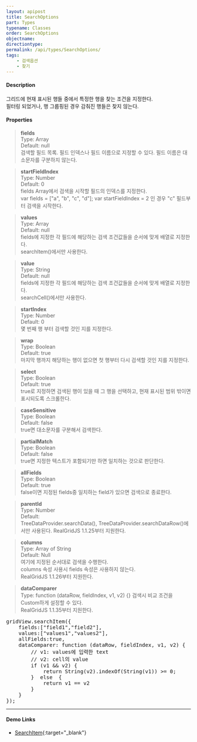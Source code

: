 ```yaml
---
layout: apipost
title: SearchOptions
part: Types
typename: Classes
order: SearchOptions
objectname: 
directiontype: 
permalink: /api/types/SearchOptions/
tags:
    - 검색옵션
    - 찾기
---
```



#### Description

 그리드에 현재 표시된 행들 중에서 특정한 행을 찾는 조건을 지정한다.    
필터링 되었거나, 행 그룹핑된 경우 감춰진 행들은 찾지 않는다.

#### Properties

> **fields**    
> Type: Array     
> Default: null        
> 검색할 필드 목록. 필드 인덱스나 필드 이름으로 지정할 수 있다. 필드 이름은 대소문자를 구분하지 않는다.  

> **startFieldIndex**     
> Type: Number           
> Default: 0     
> fields Array에서 검색을 시작할 필드의 인덱스를 지정한다.  
> var fields = ["a", "b", "c", "d"];   var startFieldIndex = 2  인 경우 "c" 필드부터 검색을 시작한다.        

> **values**    
> Type: Array     
> Default: null     
> fields에 지정한 각 필드에 해당하는 검색 조건값들을 순서에 맞게 배열로 지정한다.  
> searchItem()에서만 사용한다.  
 
> **value**    
> Type: String     
> Default: null     
> fields에 지정한 각 필드에 해당하는 검색 조건값들을 순서에 맞게 배열로 지정한다.  
> searchCell()에서만 사용한다.

> **startIndex**     
> Type: Number           
> Default: 0     
> 몇 번째 행 부터 검색할 것인 지를 지정한다.         

> **wrap**     
> Type: Boolean     
> Default: true     
> 마지막 행까지 해당하는 행이 없으면 첫 행부터 다시 검색할 것인 지를 지정한다.   

> **select**     
> Type: Boolean           
> Default: true        
> true로 지정하면 검색된 행이 있을 때 그 행을 선택하고, 현재 표시된 범위 밖이면 표시되도록 스크롤한다.    

> **caseSensitive**    
> Type: Boolean     
> Default: false        
> true면 대소문자를 구분해서 검색한다.         

> **partialMatch**    
> Type: Boolean     
> Default: false       
> true면 지정한 텍스트가 포함되기만 하면 일치하는 것으로 판단한다.    

> **allFields**    
> Type: Boolean    
> Default: true    
> false이면 지정된 fields중 일치하는 field가 있으면 검색으로 종료한다.

> **parentId**    
> Type: Number    
> Default:     
> TreeDataProvider.searchData(), TreeDataProvider.searchDataRow()에서만 사용된다. 
> RealGridJS 1.1.25부터 지원한다.  

> **columns**    
> Type: Array of String    
> Default: Null    
> 여기에 지정된 순서대로 검색을 수행한다.  
> columns 속성 사용시 fields 속성은 사용하지 않는다.     
> RealGridJS 1.1.26부터 지원한다.     

> **dataComparer**    
> Type: function (dataRow, fieldIndex, v1, v2) {}
> 검색시 비교 조건을 Custom하게 설정할 수 있다.        
> RealGridJS 1.1.35부터 지원한다.     

<pre class="prettyprint">
gridView.searchItem({
    fields:["field1","field2"], 
    values:["values1","values2"], 
    allFields:true, 
    dataComparer: function (dataRow, fieldIndex, v1, v2) {
        // v1: values에 입력한 text
        // v2: cell의 value
        if (v1 && v2) {
            return String(v2).indexOf(String(v1)) >= 0;
        }  else  {
            return v1 == v2
        }
    }
});
</pre>

---

#### Demo Links

* [SearchItem](http://demo.realgrid.com/DataManager/SearchItem/){:target="_blank"}
